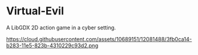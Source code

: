 # Virtual-Evil
A LibGDX 2D action game in a cyber setting.

https://cloud.githubusercontent.com/assets/10689151/12081488/3fb0ca14-b283-11e5-823b-4310229c93d2.png

